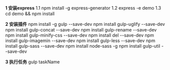 **1 安装express**
    1.1 npm install -g express-generator
    1.2 express -e demo
    1.3 cd demo && npm install

**2 安装插件**
    npm install -g gulp --save-dev
    npm install gulp-uglify --save-dev
    npm install gulp-concat --save-dev
    npm install gulp-rename --save-dev
    npm install gulp-minify-css --save-dev
    npm install del --save-dev
    npm install gulp-imagemin  --save-dev
    npm install gulp-less --save-dev
    npm install gulp-sass --save-dev
    npm install node-sass -g
    npm install gulp-util --save-dev

**3 执行任务**
    gulp taskName